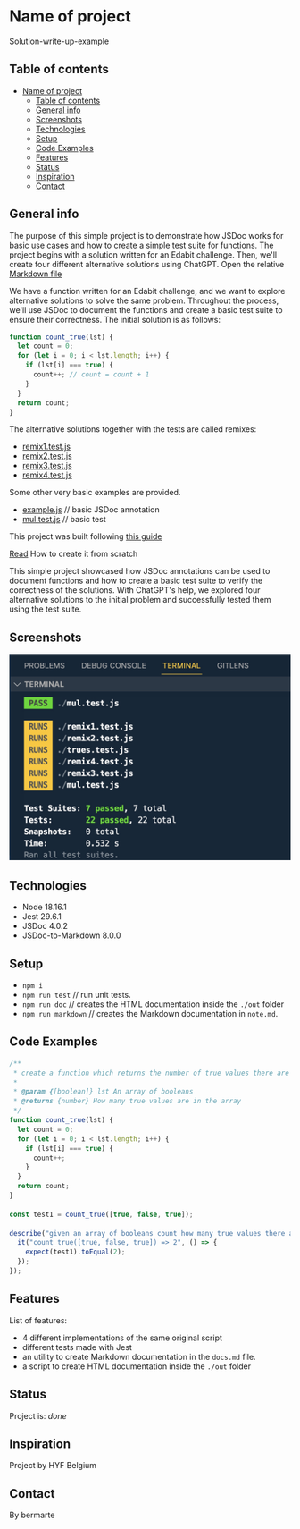 # Name of project

Solution-write-up-example

## Table of contents

- [Name of project](#name-of-project)
  - [Table of contents](#table-of-contents)
  - [General info](#general-info)
  - [Screenshots](#screenshots)
  - [Technologies](#technologies)
  - [Setup](#setup)
  - [Code Examples](#code-examples)
  - [Features](#features)
  - [Status](#status)
  - [Inspiration](#inspiration)
  - [Contact](#contact)

## General info

The purpose of this simple project is to demonstrate how JSDoc works for basic use cases and how to create a simple test suite for functions. The project begins with a solution written for an Edabit challenge. Then, we'll create four different alternative solutions using ChatGPT.
Open the relative [Markdown file](./example_count_true_values.md)

We have a function written for an Edabit challenge, and we want to explore alternative solutions to solve the same problem. Throughout the process, we'll use JSDoc to document the functions and create a basic test suite to ensure their correctness.
The initial solution is as follows:

```JavaScript
function count_true(lst) {
  let count = 0;
  for (let i = 0; i < lst.length; i++) {
    if (lst[i] === true) {
      count++; // count = count + 1
    }
  }
  return count;
}
```

The alternative solutions together with the tests are called remixes:

- [remix1.test.js](./remix1.test.js)
- [remix2.test.js](./remix2.test.js)
- [remix3.test.js](./remix3.test.js)
- [remix4.test.js](./remix4.test.js)

Some other very basic examples are provided.

- [example.js](./example.js) // basic JSDoc annotation
- [mul.test.js](./mul.test.js) // basic test

This project was built following [this guide](https://github.com/HackYourFutureBelgium/solution-write-ups)

[Read](./note.md) How to create it from scratch

This simple project showcased how JSDoc annotations can be used to document functions and how to create a basic test suite to verify the correctness of the solutions. With ChatGPT's help, we explored four alternative solutions to the initial problem and successfully tested them using the test suite.

## Screenshots

![Example screenshot](./docs/screenshot.jpg)

## Technologies

- Node 18.16.1
- Jest 29.6.1
- JSDoc 4.0.2
- JSDoc-to-Markdown 8.0.0

## Setup

- `npm i`
- `npm run test` // run unit tests.
- `npm run doc` // creates the HTML documentation inside the `./out` folder
- `npm run markdown` // creates the Markdown documentation in `note.md`.

## Code Examples

```JavaScript
/**
 * create a function which returns the number of true values there are in an array
 *
 * @param {[boolean]} lst An array of booleans
 * @returns {number} How many true values are in the array
 */
function count_true(lst) {
  let count = 0;
  for (let i = 0; i < lst.length; i++) {
    if (lst[i] === true) {
      count++;
    }
  }
  return count;
}

const test1 = count_true([true, false, true]);

describe("given an array of booleans count how many true values there are", () => {
  it("count_true([true, false, true]) => 2", () => {
    expect(test1).toEqual(2);
  });
});
```

## Features

List of features:

- 4 different implementations of the same original script
- different tests made with Jest
- an utility to create Markdown documentation in the `docs.md` file.
- a script to create HTML documentation inside the `./out` folder

## Status

Project is: _done_

## Inspiration

Project by HYF Belgium

## Contact

By bermarte
